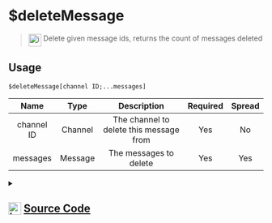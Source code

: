 # $deleteMessage
> <img align="top" src="https://upload.wikimedia.org/wikipedia/commons/thumb/e/e4/Infobox_info_icon.svg/160px-Infobox_info_icon.svg.png?20150409153300" alt="image" width="25" height="auto"> Delete given message ids, returns the count of messages deleted
## Usage
```
$deleteMessage[channel ID;...messages]
```
| Name | Type | Description | Required | Spread
| :---: | :---: | :---: | :---: | :---: |
channel ID | Channel | The channel to delete this message from | Yes | No
messages | Message | The messages to delete | Yes | Yes
<details>
<summary>
    
## <img align="top" src="https://cdn4.iconfinder.com/data/icons/iconsimple-logotypes/512/github-512.png" alt="image" width="25" height="auto">  [Source Code](https://github.com/tryforge/ForgeScript-V2/blob/main/src/native/deleteMessage.ts)
    
</summary>
    
```ts
import { BaseChannel, TextChannel } from "discord.js"
import { ArgType, NativeFunction, Return } from "../structures"
import noop from "../functions/noop"

export default new NativeFunction({
    name: "$deleteMessage",
    version: "1.0.0",
    brackets: true,
    unwrap: true,
    description: "Delete given message ids, returns the count of messages deleted",
    args: [
        {
            name: "channel ID",
            description: "The channel to delete this message from",
            rest: false,
            required: true,
            check: (i: BaseChannel) => i.isTextBased(),
            type: ArgType.Channel
        },
        {
            name: "messages",
            description: "The messages to delete",
            rest: true,
            required: true,
            pointer: 0,
            type: ArgType.Message
        }
    ],
    async execute(ctx, [ channel, messages ]) {
        if (!messages.length) return Return.success(0)

        if (messages.length === 1) {
            return Return.success(
                // @ts-ignore
                !!(await messages[0].delete().catch(noop)) + false
            )
        }

        const col = await (channel as TextChannel).bulkDelete(messages, true).then(x => x.size).catch(noop) ?? 0
        return Return.success(col)
    },
})
```
    
</details>
